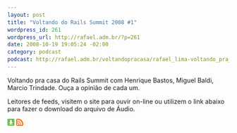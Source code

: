 ```yaml
--- 
layout: post
title: "Voltando do Rails Summit 2008 #1"
wordpress_id: 261
wordpress_url: http://rafael.adm.br/?p=261
date: 2008-10-19 19:05:24 -02:00
category: podcast
podcast: http://rafael.adm.br/voltandopracasa/rafael_lima-voltando_pra_casa-0025.mp3
---
```

Voltando pra casa do Rails Summit com Henrique Bastos, Miguel Baldi, Marcio Trindade. Ouça a opinião de cada um.

Leitores de feeds, visitem o site para ouvir on-line ou utilizem o link abaixo para fazer o download do arquivo de Áudio.

<a class="noborder" href="http://rafael.adm.br/voltandopracasa/rafael_lima-voltando_pra_casa-0025.mp3" title="Download"><img src="/images/download_green.gif" border="0" alt="Download" /></a> <a class="noborder" href="http://feeds.feedburner.com/rafael_lima_podcast" title="RSS"><img src="/images/icn-feed-16x16.png" border="0" alt="RSS" /></a>

